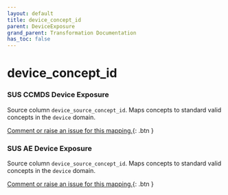 ```yaml
---
layout: default
title: device_concept_id
parent: DeviceExposure
grand_parent: Transformation Documentation
has_toc: false
---
```

# device_concept_id
### SUS CCMDS Device Exposure
Source column  `device_source_concept_id`.
Maps concepts to standard valid concepts in the `device` domain.

[Comment or raise an issue for this mapping.](https://github.com/answerdigital/oxford-omop-data-mapper/issues/new?title=OMOP%20DeviceExposure%20table%20device_concept_id%20field%20SUS%20CCMDS%20Device%20Exposure%20mapping){: .btn }
### SUS AE Device Exposure
Source column  `device_source_concept_id`.
Maps concepts to standard valid concepts in the `device` domain.

[Comment or raise an issue for this mapping.](https://github.com/answerdigital/oxford-omop-data-mapper/issues/new?title=OMOP%20DeviceExposure%20table%20device_concept_id%20field%20SUS%20AE%20Device%20Exposure%20mapping){: .btn }
